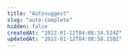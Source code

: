 ```yaml
---
title: "Autosuggest"
slug: "auto-complete"
hidden: false
createdAt: "2022-01-12T04:08:34.524Z"
updatedAt: "2022-01-12T04:08:58.150Z"
---
```

